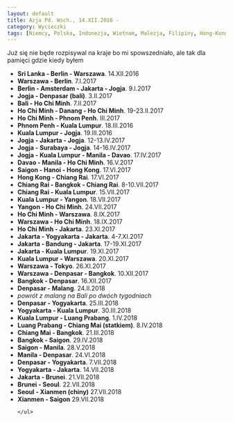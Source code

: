 ```yaml
---
layout: default
title: Azja Pd. Wsch., 14.XII.2016 - 
category: Wycieczki
tags: [Niemcy, Polska, Indonezja, Wietnam, Malezja, Filipiny, Hong-Kong, Tajlandia]
---
```


<div style='margin:auto;max-width: 55em'>
Już się nie będe rozpisywal na kraje bo mi spowszedniało, ale tak dla pamięci gdzie kiedy byłem
<p>
    <ul>
    <li><b>Sri Lanka - Berlin - Warszawa</b>. 14.XII.2016</li>
    <li><b>Warszawa - Berlin</b>. 7.I.2017</li>
    <li><b>Berlin - Amsterdam - Jakarta - Jogja</b>. 9.I.2017</li>
    <li><b>Jogja - Denpasar (bali)</b>. 3.II.2017</li>
    <li><b>Bali - Ho Chi Minh</b>. 7.II.2017</li>
    <li><b>Ho Chi Minh - Danang - Ho Chi Minh</b>. 19-23.II.2017</li>
    <li><b>Ho Chi Minh - Phnom Penh</b>. III.2017</li>
    <li><b>Phnom Penh - Kuala Lumpur</b>. 18.III.2016</li>
    <li><b>Kuala Lumpur - Jogja</b>. 19.III.2016</li>
    <li><b>Jogja - Jakarta - Jogja</b>. 12-13.IV.2017</li>
    <li><b>Jogja - Surabaya - Jogja</b>. 14-16.IV.2017</li>
    <li><b>Jogja - Kuala Lumpur - Manila - Davao</b>. 17.IV.2017</li>
    <li><b>Davao - Manila - Ho Chi Minh</b>. 16.V.2017</li>
    <li><b>Saigon - Hanoi - Hong Kong</b>. 17.VI.2017</li>
    <li><b>Hong Kong - Chiang Rai</b>. 17.VI.2017</li>
    <li><b>Chiang Rai - Bangkok - Chiang Rai</b>. 8-10.VII.2017</li>
    <li><b>Chiang Rai - Kuala Lumpur</b>. 15.VII.2017</li>
    <li><b>Kuala Lumpur - Yangon</b>. 18.VII.2017</li>
    <li><b>Yangon - Ho Chi Minh</b>. 24.VII.2017</li>
    <li><b>Ho Chi Minh - Warszawa</b>. 8.IX.2017</li>
    <li><b>Warszawa - Ho Chi Minh</b>. 18.IX.2017</li>
    <li><b>Ho Chi Minh - Jakarta</b>. 23.XI.2017</li>
    <li><b>Jakarta - Yogyakarta - Jakarta</b>. 4-7.XI.2017</li>
    <li><b>Jakarta - Bandung - Jakarta</b>.  17-19.XI.2017</li>
    <li><b>Jakarta - Kuala Lumpur</b>. 19.XI.2017</li>
    <li><b>Kuala Lumpur - Warszawa</b>. 20.XI.2017</li>
    <li><b>Warszawa - Tokyo</b>. 26.XI.2017</li>
    <li><b>Warszawa - Denpasar - Bangkok</b>. 10.XII.2017</li>
    <li><b>Bangkok - Denpasar</b>. 16.XII.2017</li>
    <li><b>Denpasar - Malang</b>. 24.II.2018</li>
        <li><i>powrót z malang na Bali po dwóch tygodniach</i></li>
        <li><b>Denpasar - Yogyakarta</b>. 25.III.2018</li>
        <li><b>Yogyakarta - Kuala Lumpur</b>. 30.III.2018</li>
        <li><b>Kuala Lumpur - Luang Prabang</b>. 1.IV.2018</li>
        <li><b>Luang Prabang - Chiang Mai (statkiem)</b>. 8.IV.2018</li>
        <li><b>Chiang Mai - Bangkok</b>. 21.III.2018</li>
        <li><b>Bangkok - Saigon</b>. 29.IV.2018</li>
        <li><b>Saigon - Manila</b>. 28.V.2018</li>
        <li><b>Manila - Denpasar</b>. 24.VI.2018</li>
        <li><b>Denpasar - Yogyakarta</b>. 7.VII.2018</li>
        <li><b>Yogyakarta - Jakarta</b>. 14.VII.2018</li>
        <li><b>Jakarta - Brunei</b>. 21.VII.2018</li>
        <li><b>Brunei - Seoul</b>. 22.VII.2018</li>
        <li><b>Seoul - Xianmen (chiny)</b> 27.VII.2018</li>
        <li><b>Xianmen - Saigon</b> 29.VII.2018</li>
        
    </ul>
</p>
